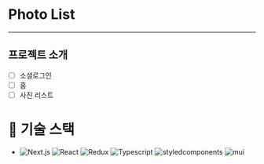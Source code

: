 # Photo List

---

## 프로젝트 소개
- [ ] 소셜로그인
- [ ] 홈
- [ ] 사진 리스트 

# 🔧 기술 스택
- ![Next.js](https://img.shields.io/badge/next.js-20232A?style=for-the-badge&logo=nextdotjs&logoColor=#000000) ![React](https://img.shields.io/badge/React-20232A?style=for-the-badge&logo=react&logoColor=61DAFB) ![Redux](https://img.shields.io/badge/redux-20232A?style=for-the-badge&logo=redux&logoColor=#764ABC) ![Typescript](https://img.shields.io/badge/typescript-20232A?style=for-the-badge&logo=typescript&logoColor=#3178C6) ![styledcomponents](https://img.shields.io/badge/styledcomponents-20232A?style=for-the-badge&logoColor=#DB7093) ![mui](https://img.shields.io/badge/mui-20232A?style=for-the-badge&logoColor=#007FFF)


